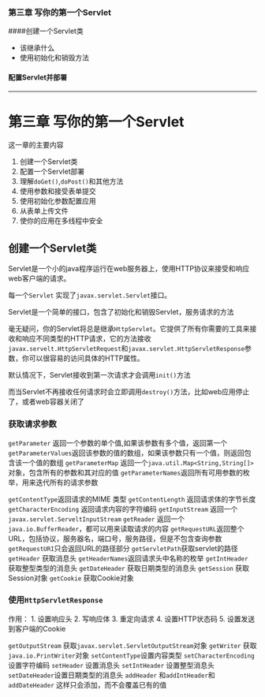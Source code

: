 ### 第三章 写你的第一个Servlet

####创建一个Servlet类
- 该继承什么
- 使用初始化和销毁方法

#### 配置Servlet并部署



*******************************
# 第三章  写你的第一个Servlet

这一章的主要内容

1.	 创建一个Servlet类
2.	 配置一个Servlet部署
3.	 理解`doGet()`,`doPost()`和其他方法
4.	 使用参数和接受表单提交
5.	 使用初始化参数配置应用
6.	 从表单上传文件
7. 	使你的应用在多线程中安全

## 创建一个Servlet类

Servlet是一个小的java程序运行在web服务器上，使用HTTP协议来接受和响应web客户端的请求。	

每一个`Servlet` 实现了`javax.servlet.Servlet`接口。

Servlet是一个简单的接口，包含了初始化和销毁Servlet，服务请求的方法

毫无疑问，你的Servlet将总是继承`HttpServlet`。它提供了所有你需要的工具来接收和响应不同类型的HTTP请求，它的方法接收`javax.servelt.HttpServletRequest`和`javax.servlet.HttpServletResponse`参数，你可以很容易的访问具体的HTTP属性。

默认情况下，Servlet接收到第一次请求才会调用`init()`方法

而当Servlet不再接收任何请求时会立即调用`destroy()`方法，比如web应用停止了，或者web容器关闭了

### 获取请求参数

`getParameter` 返回一个参数的单个值,如果该参数有多个值，返回第一个
`getParameterValues`返回该参数的值的数组，如果该参数只有一个值，则返回包含该一个值的数组
`getParameterMap` 返回一个`java.util.Map<String,String[]>`对象，包含所有的参数和其对应的值
`getParameterNames`返回所有可用参数的枚举，用来迭代所有的请求参数

`getContentType`返回请求的MIME 类型
`getContentLength` 返回请求体的字节长度
`getCharacterEncoding` 返回请求内容的字符编码
`getInputStream` 返回一个`javax.servlet.ServeltInputStream`
`getReader` 返回一个`java.io.BufferReader`，都可以用来读取请求的内容
`getRequestURL`返回整个URL，包括协议，服务器名，端口号，服务路径，但是不包含查询参数
`getRequestURI`只会返回URL的路径部分
`getServletPath`获取servlet的路径
`getHeader` 获取消息头
`getHeaderNames`返回请求头中名称的枚举
`getIntHeader` 获取整型类型的消息头
`getDateHeader` 获取日期类型的消息头
`getSession` 获取Session对象
`getCookie` 获取Cookie对象

### 使用`HttpServletResponse`

作用：
	1. 设置响应头
	2. 写响应体
	3. 重定向请求
	4. 设置HTTP状态码
	5. 设置发送到客户端的Cookie
	
`getOutputStream` 获取`javax.servlet.ServletOutputStream`对象
`getWriter` 获取`java.io.PrintWriter`对象
`setContentType`设置内容类型
`setCharacterEncoding`设置字符编码
`setHeader` 设置消息头
`setIntHeader` 设置整型消息头
`setDateHeader`设置日期类型的消息头
`addHeader` 和`addIntHeader`和`addDateHeader` 这样只会添加，而不会覆盖已有的值
